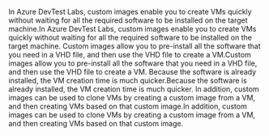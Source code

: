 <span data-ttu-id="9de23-101">In Azure DevTest Labs, custom images enable you to create VMs quickly without waiting for all the required software to be installed on the target machine.</span><span class="sxs-lookup"><span data-stu-id="9de23-101">In Azure DevTest Labs, custom images enable you to create VMs quickly without waiting for all the required software to be installed on the target machine.</span></span> <span data-ttu-id="9de23-102">Custom images allow you to pre-install all the software that you need in a VHD file, and then use the VHD file to create a VM.</span><span class="sxs-lookup"><span data-stu-id="9de23-102">Custom images allow you to pre-install all the software that you need in a VHD file, and then use the VHD file to create a VM.</span></span> <span data-ttu-id="9de23-103">Because the software is already installed, the VM creation time is much quicker.</span><span class="sxs-lookup"><span data-stu-id="9de23-103">Because the software is already installed, the VM creation time is much quicker.</span></span> <span data-ttu-id="9de23-104">In addition, custom images can be used to clone VMs by creating a custom image from a VM, and then creating VMs based on that custom image.</span><span class="sxs-lookup"><span data-stu-id="9de23-104">In addition, custom images can be used to clone VMs by creating a custom image from a VM, and then creating VMs based on that custom image.</span></span>
